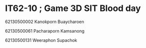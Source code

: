 # IT62-10 ; Game 3D SIT Blood day 
62130500002 Kanokporn Buaycharoen

62130500061 Pacharaporn Kamsanong

62130500131 Weeraphon Supachok
